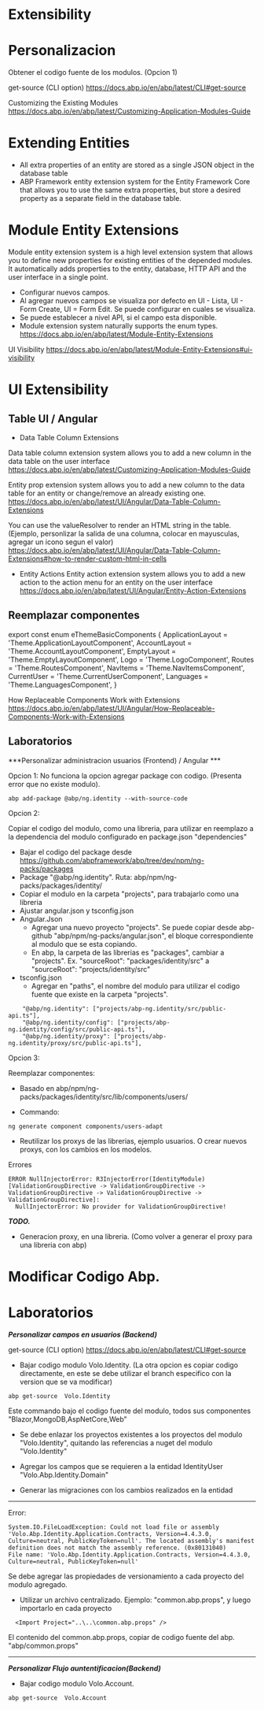 # Extensibility



# Personalizacion

Obtener el codigo fuente de los modulos. (Opcion 1)

get-source (CLI option)
https://docs.abp.io/en/abp/latest/CLI#get-source


Customizing the Existing Modules
https://docs.abp.io/en/abp/latest/Customizing-Application-Modules-Guide

# Extending Entities

- All extra properties of an entity are stored as a single JSON object in the database table
-  ABP Framework entity extension system for the Entity Framework Core that allows you to use the same extra properties, but store a desired property as a separate field in the database table.


# Module Entity Extensions

Module entity extension system is a high level extension system that allows you to define new properties for existing entities of the depended modules. It automatically adds properties to the entity, database, HTTP API and the user interface in a single point.

- Configurar nuevos campos.
- Al agregar nuevos campos se visualiza por defecto en UI - Lista, UI - Form Create, UI = Form Edit. Se puede configurar en cuales se visualiza. 
- Se puede establecer a nivel API, si el campo esta disponible. 
- Module extension system naturally supports the enum types.
https://docs.abp.io/en/abp/latest/Module-Entity-Extensions

UI Visibility
https://docs.abp.io/en/abp/latest/Module-Entity-Extensions#ui-visibility

# UI Extensibility


## Table UI / Angular

- Data Table Column Extensions

Data table column extension system allows you to add a new column in the data table on the user interface
https://docs.abp.io/en/abp/latest/Customizing-Application-Modules-Guide


Entity prop extension system allows you to add a new column to the data table for an entity or change/remove an already existing one. 
https://docs.abp.io/en/abp/latest/UI/Angular/Data-Table-Column-Extensions


You can use the valueResolver to render an HTML string in the table.
(Ejemplo, personlizar la salida de una columna, colocar en mayusculas, agregar un icono segun el valor)
https://docs.abp.io/en/abp/latest/UI/Angular/Data-Table-Column-Extensions#how-to-render-custom-html-in-cells


- Entity Actions
Entity action extension system allows you to add a new action to the action menu for an entity on the user interface
https://docs.abp.io/en/abp/latest/UI/Angular/Entity-Action-Extensions


## Reemplazar componentes 

export const enum eThemeBasicComponents {
  ApplicationLayout = 'Theme.ApplicationLayoutComponent',
  AccountLayout = 'Theme.AccountLayoutComponent',
  EmptyLayout = 'Theme.EmptyLayoutComponent',
  Logo = 'Theme.LogoComponent',
  Routes = 'Theme.RoutesComponent',
  NavItems = 'Theme.NavItemsComponent',
  CurrentUser = 'Theme.CurrentUserComponent',
  Languages = 'Theme.LanguagesComponent',
}

How Replaceable Components Work with Extensions
https://docs.abp.io/en/abp/latest/UI/Angular/How-Replaceable-Components-Work-with-Extensions


## Laboratorios


***Personalizar administracion usuarios (Frontend) / Angular *** 

Opcion 1:
No funciona la opcion agregar package con codigo. (Presenta error que no existe modulo). 
```
abp add-package @abp/ng.identity --with-source-code
```

Opcion 2:

Copiar el codigo del modulo, como una libreria, para utilizar en reemplazo a la dependencia del modulo configurado en package.json "dependencies"  

- Bajar el codigo del package desde https://github.com/abpframework/abp/tree/dev/npm/ng-packs/packages
- Package "@abp/ng.identity". Ruta: abp/npm/ng-packs/packages/identity/
- Copiar el modulo en la carpeta "projects", para trabajarlo como una libreria
- Ajustar angular.json y tsconfig.json
- Angular.Json
  - Agregar una nuevo proyecto "projects". Se puede copiar desde abp-github "abp/npm/ng-packs/angular.json", el bloque correspondiente al modulo que se esta copiando.
  - En abp, la carpeta de las librerias es "packages", cambiar a "projects". Ex. "sourceRoot": "packages/identity/src" a "sourceRoot": "projects/identity/src"
- tsconfig.json
  - Agregar en "paths", el nombre del modulo para utilizar el codigo fuente que existe en la carpeta "projects". 
```
	"@abp/ng.identity": ["projects/abp-ng.identity/src/public-api.ts"],
    "@abp/ng.identity/config": ["projects/abp-ng.identity/config/src/public-api.ts"],
    "@abp/ng.identity/proxy": ["projects/abp-ng.identity/proxy/src/public-api.ts"],
```


Opcion 3:

Reemplazar componentes:

- Basado en 
abp/npm/ng-packs/packages/identity/src/lib/components/users/

- Commando:

```
ng generate component components/users-adapt
```

- Reutilizar los proxys de las librerias, ejemplo usuarios. O crear  nuevos proxys, con los cambios en los modelos.


Errores




```
ERROR NullInjectorError: R3InjectorError(IdentityModule)[ValidationGroupDirective -> ValidationGroupDirective -> ValidationGroupDirective -> ValidationGroupDirective -> ValidationGroupDirective]: 
  NullInjectorError: No provider for ValidationGroupDirective!
```


***TODO.***
- Generacion proxy, en una libreria. (Como volver a generar el proxy para una libreria con abp)


# Modificar Codigo Abp.



# Laboratorios


***Personalizar campos en usuarios (Backend)***

get-source (CLI option)
https://docs.abp.io/en/abp/latest/CLI#get-source


- Bajar codigo modulo Volo.Identity.  (La otra opcion es copiar codigo directamente, en este se debe utilizar el branch especifico con la version que se va modificar) 

```
abp get-source  Volo.Identity
```

Este commando bajo el codigo fuente del modulo, todos sus componentes "Blazor,MongoDB,AspNetCore,Web"

- Se debe enlazar los proyectos existentes a los proyectos del modulo "Volo.Identity", quitando las referencias a nuget del modulo "Volo.Identity"

- Agregar los campos que se requieren a la entidad IdentityUser "Volo.Abp.Identity.Domain"

- Generar las migraciones con los cambios realizados en la entidad


---------------------------

Error:


```
System.IO.FileLoadException: Could not load file or assembly 'Volo.Abp.Identity.Application.Contracts, Version=4.4.3.0, Culture=neutral, PublicKeyToken=null'. The located assembly's manifest definition does not match the assembly reference. (0x80131040)
File name: 'Volo.Abp.Identity.Application.Contracts, Version=4.4.3.0, Culture=neutral, PublicKeyToken=null'
```

Se debe agregar las propiedades de versionamiento a cada proyecto del modulo agregado. 
- Utilizar un archivo centralizado. Ejemplo: "common.abp.props", y luego importarlo en cada proyecto 

```
  <Import Project="..\..\common.abp.props" />
```

El contenido del common.abp.props, copiar de codigo fuente del abp. "abp/common.props"



----------------------------------


***Personalizar Flujo auntentificacion(Backend)***

- Bajar codigo modulo Volo.Account.  

```
abp get-source  Volo.Account
```

